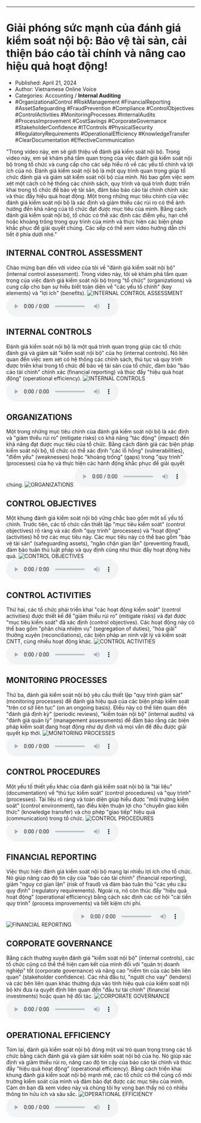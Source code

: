 
---

# Giải phóng sức mạnh của đánh giá kiểm soát nội bộ: Bảo vệ tài sản, cải thiện báo cáo tài chính và nâng cao hiệu quả hoạt động!

- Published: April 21, 2024
- Author: Vietnamese Online Voice
- Categories: Accounting / **Internal Auditing**
- #OrganizationalControl #RiskManagement #FinancialReporting #AssetSafeguarding #FraudPrevention #Compliance #ControlObjectives #ControlActivities #MonitoringProcesses #InternalAudits #ProcessImprovement #CostSavings #CorporateGovernance #StakeholderConfidence #ITControls #PhysicalSecurity #RegulatoryRequirements #OperationalEfficiency #KnowledgeTransfer #ClearDocumentation #EffectiveCommunication

"Trong video này, em sẽ giới thiệu về đánh giá kiểm soát nội bộ. Trong video này, em sẽ khám phá tầm quan trọng của việc đánh giá kiểm soát nội bộ trong tổ chức và cung cấp cho các sếp hiểu rõ về các yếu tố chính và lợi ích của nó. Đánh giá kiểm soát nội bộ là một quy trình quan trọng giúp tổ chức đánh giá và giám sát kiểm soát nội bộ của mình. Nó bao gồm việc xem xét một cách có hệ thống các chính sách, quy trình và quá trình được triển khai trong tổ chức để bảo vệ tài sản, đảm bảo báo cáo tài chính chính xác và thúc đẩy hiệu quả hoạt động. Một trong những mục tiêu chính của việc đánh giá kiểm soát nội bộ là xác định và giảm thiểu các rủi ro có thể ảnh hưởng đến khả năng của tổ chức đạt được mục tiêu của mình. Bằng cách đánh giá kiểm soát nội bộ, tổ chức có thể xác định các điểm yếu, hạn chế hoặc khoảng trống trong quy trình của mình và thực hiện các biện pháp khắc phục để giải quyết chúng. Các sếp có thể xem video hướng dẫn chi tiết ở phía dưới nhé."


## INTERNAL CONTROL ASSESSMENT

Chào mừng bạn đến với video của tôi về "đánh giá kiểm soát nội bộ" (internal control assessment). Trong video này, tôi sẽ khám phá tầm quan trọng của việc đánh giá kiểm soát nội bộ trong "tổ chức" (organizations) và cung cấp cho bạn sự hiểu biết toàn diện về "các yếu tố chính" (key elements) và "lợi ích" (benefits).
![INTERNAL CONTROL ASSESSMENT](https://http-archiver-apis-production-80.schnworks.com/storage/images/transitions/2024-04-21/transition-13365284297-Montserrat-Black-004895.jpg)
<audio controls>
    <source src="https://http-archiver-apis-production-80.schnworks.com/storage/audio/file-20334746836.mp3" type="audio/mpeg">
</audio>



## INTERNAL CONTROLS

Đánh giá kiểm soát nội bộ là một quá trình quan trọng giúp các tổ chức đánh giá và giám sát "kiểm soát nội bộ" của họ (internal controls). Nó liên quan đến việc xem xét có hệ thống các chính sách, thủ tục và quy trình được triển khai trong tổ chức để bảo vệ tài sản của tổ chức, đảm bảo "báo cáo tài chính" chính xác (financial reporting) và thúc đẩy "hiệu quả hoạt động" (operational efficiency).
![INTERNAL CONTROLS](https://http-archiver-apis-production-80.schnworks.com/storage/images/transitions/2024-04-21/transition-43908865741-Montserrat-Bold-4A148C.jpg)
<audio controls>
    <source src="https://http-archiver-apis-production-80.schnworks.com/storage/audio/file-15409029651.mp3" type="audio/mpeg">
</audio>



## ORGANIZATIONS

Một trong những mục tiêu chính của đánh giá kiểm soát nội bộ là xác định và "giảm thiểu rủi ro" (mitigate risks) có khả năng "tác động" (impact) đến khả năng đạt được mục tiêu của tổ chức. Bằng cách đánh giá các biện pháp kiểm soát nội bộ, tổ chức có thể xác định "các lỗ hổng" (vulnerabilities), "điểm yếu" (weaknesses) hoặc "khoảng trống" (gaps) trong "quy trình" (processes) của họ và thực hiện các hành động khắc phục để giải quyết chúng.
![ORGANIZATIONS](https://http-archiver-apis-production-80.schnworks.com/storage/images/transitions/2024-04-21/transition--26815587882-Montserrat-Medium-283593.jpg)
<audio controls>
    <source src="https://http-archiver-apis-production-80.schnworks.com/storage/audio/file-5815302406.mp3" type="audio/mpeg">
</audio>



## CONTROL OBJECTIVES

Một khung đánh giá kiểm soát nội bộ vững chắc bao gồm một số yếu tố chính. Trước tiên, các tổ chức cần thiết lập "mục tiêu kiểm soát" (control objectives) rõ ràng và xác định "quy trình" (processes) và "hoạt động" (activities) hỗ trợ các mục tiêu này. Các mục tiêu này có thể bao gồm "bảo vệ tài sản" (safeguarding assets), "ngăn chặn gian lận" (preventing fraud), đảm bảo tuân thủ luật pháp và quy định cũng như thúc đẩy hoạt động hiệu quả.
![CONTROL OBJECTIVES](https://http-archiver-apis-production-80.schnworks.com/storage/images/transitions/2024-04-21/transition-3866609696-Montserrat-Regular-512DA8.jpg)
<audio controls>
    <source src="https://http-archiver-apis-production-80.schnworks.com/storage/audio/file-4013139676.mp3" type="audio/mpeg">
</audio>



## CONTROL ACTIVITIES

Thứ hai, các tổ chức phải triển khai "các hoạt động kiểm soát" (control activities) được thiết kế để "giảm thiểu rủi ro" (mitigate risks) và đạt được "mục tiêu kiểm soát" đã xác định (control objectives). Các hoạt động này có thể bao gồm "phân chia nhiệm vụ" (segregation of duties), "hòa giải" thường xuyên (reconciliations), các biện pháp an ninh vật lý và kiểm soát CNTT, cùng nhiều hoạt động khác.
![CONTROL ACTIVITIES](https://http-archiver-apis-production-80.schnworks.com/storage/images/transitions/2024-04-21/transition--9646132510-Montserrat-Bold-512DA8.jpg)
<audio controls>
    <source src="https://http-archiver-apis-production-80.schnworks.com/storage/audio/file-10574832365.mp3" type="audio/mpeg">
</audio>



## MONITORING PROCESSES

Thứ ba, đánh giá kiểm soát nội bộ yêu cầu thiết lập "quy trình giám sát" (monitoring processes) để đánh giá hiệu quả của các biện pháp kiểm soát "trên cơ sở liên tục" (on an ongoing basis). Điều này có thể liên quan đến "đánh giá định kỳ" (periodic reviews), "kiểm toán nội bộ" (internal audits) và "đánh giá quản lý" (management assessments) để đảm bảo rằng các biện pháp kiểm soát đang hoạt động như dự định và mọi vấn đề đều được giải quyết kịp thời.
![MONITORING PROCESSES](https://http-archiver-apis-production-80.schnworks.com/storage/images/transitions/2024-04-21/transition--34347735604-Montserrat-Thin-880E4F.jpg)
<audio controls>
    <source src="https://http-archiver-apis-production-80.schnworks.com/storage/audio/file-15515906841.mp3" type="audio/mpeg">
</audio>



## CONTROL PROCEDURES

Một yếu tố thiết yếu khác của đánh giá kiểm soát nội bộ là "tài liệu" (documentation) về "thủ tục kiểm soát" (control procedures) và "quy trình" (processes). Tài liệu rõ ràng và toàn diện giúp hiểu được "môi trường kiểm soát" (control environment), tạo điều kiện thuận lợi cho "chuyển giao kiến ​​thức" (knowledge transfer) và cho phép "giao tiếp" hiệu quả (communication) trong tổ chức.
![CONTROL PROCEDURES](https://http-archiver-apis-production-80.schnworks.com/storage/images/transitions/2024-04-21/transition--22263563681-Montserrat-ExtraBold-673AB7.jpg)
<audio controls>
    <source src="https://http-archiver-apis-production-80.schnworks.com/storage/audio/file-24111405379.mp3" type="audio/mpeg">
</audio>



## FINANCIAL REPORTING

Việc thực hiện đánh giá kiểm soát nội bộ mang lại nhiều lợi ích cho tổ chức. Nó giúp nâng cao độ tin cậy của "báo cáo tài chính" (financial reporting), giảm "nguy cơ gian lận" (risk of fraud) và đảm bảo tuân thủ "các yêu cầu quy định" (regulatory requirements). Ngoài ra, nó còn thúc đẩy "hiệu quả hoạt động" (operational efficiency) bằng cách xác định các cơ hội "cải tiến quy trình" (process improvements) và tiết kiệm chi phí.
![FINANCIAL REPORTING](https://http-archiver-apis-production-80.schnworks.com/storage/images/transitions/2024-04-21/transition--11325012976-Montserrat-Thin-4A148C.jpg)
<audio controls>
    <source src="https://http-archiver-apis-production-80.schnworks.com/storage/audio/file-23736214531.mp3" type="audio/mpeg">
</audio>



## CORPORATE GOVERNANCE

Bằng cách thường xuyên đánh giá "kiểm soát nội bộ" (internal controls), các tổ chức cũng có thể thể hiện cam kết của mình đối với "quản trị doanh nghiệp" tốt (corporate governance) và nâng cao "niềm tin của các bên liên quan" (stakeholder confidence). Các nhà đầu tư, "người cho vay" (lenders) và các bên liên quan khác thường dựa vào tính hiệu quả của kiểm soát nội bộ khi đưa ra quyết định liên quan đến "đầu tư tài chính" (financial investments) hoặc quan hệ đối tác.
![CORPORATE GOVERNANCE](https://http-archiver-apis-production-80.schnworks.com/storage/images/transitions/2024-04-21/transition-17074035792-Montserrat-ExtraBold-283593.jpg)
<audio controls>
    <source src="https://http-archiver-apis-production-80.schnworks.com/storage/audio/file-33118275175.mp3" type="audio/mpeg">
</audio>



## OPERATIONAL EFFICIENCY

Tóm lại, đánh giá kiểm soát nội bộ đóng một vai trò quan trọng trong các tổ chức bằng cách đánh giá và giám sát kiểm soát nội bộ của họ. Nó giúp xác định và giảm thiểu rủi ro, nâng cao độ tin cậy của báo cáo tài chính và thúc đẩy "hiệu quả hoạt động" (operational efficiency). Bằng cách triển khai khung đánh giá kiểm soát nội bộ mạnh mẽ, các tổ chức có thể củng cố môi trường kiểm soát của mình và đảm bảo đạt được các mục tiêu của mình. Cảm ơn bạn đã xem video này và chúng tôi hy vọng bạn thấy nó có nhiều thông tin hữu ích và sâu sắc.
![OPERATIONAL EFFICIENCY](https://http-archiver-apis-production-80.schnworks.com/storage/images/transitions/2024-04-21/transition--18120972524-Montserrat-Black-880E4F.jpg)
<audio controls>
    <source src="https://http-archiver-apis-production-80.schnworks.com/storage/audio/file-37430995756.mp3" type="audio/mpeg">
</audio>

